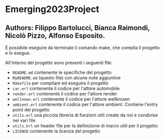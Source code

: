 # Emerging2023Project

## Authors: Filippo Bartolucci, Bianca Raimondi, Nicolò Pizzo, Alfonso Esposito.


È possibile eseguire da terminale il comando make, che compila il progetto e lo esegue.

All'interno del progetto sono presenti i seguenti file:
- `README.md` contenente le specifiche del progetto
- `MyREADME.md` (questo file) con alcune note aggiuntive
- `Makefile` per compilare ed eseguire il progetto
- `car.erl` contenente il codice per l'attore automobile
- `render.erl` contenente il codice per l'attore render
- `wellnown.erl` contenente il codice per l'attore wellknown
- `ambient.erl` contenente il codice per l'attore ambient. Contiene l'entry point del progetto 
- `utils.erl` una piccola libreria di funzioni utili create da noi e condivise nei vari file
- `utils.hrl` un header file per la definizione di macro utili per il progetto
- `LICENSE` contenente la licenza del progetto